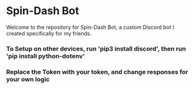 # Spin-Dash Bot

Welcome to the repository for Spin-Dash Bot, a custom Discord bot I created specifically for my friends.

### To Setup on other devices, run 'pip3 install discord', then run 'pip install python-dotenv'

### Replace the Token with your token, and change responses for your own logic
